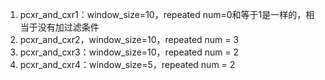 1. pcxr_and_cxr1：window_size=10，repeated num=0和等于1是一样的，相当于没有加过滤条件
2. pcxr_and_cxr2，window_size=10，repeated num = 3
3. pcxr_and_cxr3：window_size=10，repeated num = 2
4. pcxr_and_cxr4：window_size=5，repeated num = 2

